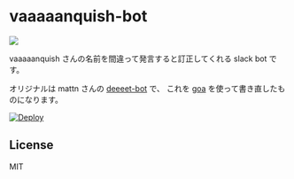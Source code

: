 # vaaaaanquish-bot

![](http://go-gyazo.appspot.com/ee747efcf38afdee.png)

vaaaaanquish さんの名前を間違って発言すると訂正してくれる slack bot です。

オリジナルは mattn さんの [deeeet-bot](https://github.com/mattn/deeeet-bot) で、
これを [goa](https://github.com/goadesign/goa) を使って書き直したものになります。

[![Deploy](https://www.herokucdn.com/deploy/button.png)](https://heroku.com/deploy)

## License

MIT

